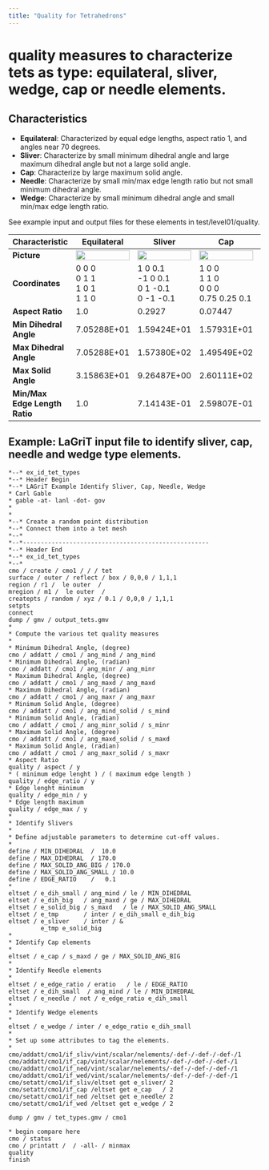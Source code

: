 ```yaml
---
title: "Quality for Tetrahedrons"
---
```


# quality measures to characterize tets as type: equilateral, sliver, wedge, cap or needle elements.

## Characteristics

- **Equilateral**: Characterized by equal edge lengths, aspect ratio 1, and angles near 70 degrees.
- **Sliver**: Characterize by small minimum dihedral angle and large maximum dihedral angle but not a large solid angle.
- **Cap**: Characterize by large maximum solid angle.
- **Needle**: Characterize by small min/max edge length ratio but not small minimum dihedral angle.
- **Wedge**: Characterize by small minimum dihedral angle and small min/max edge length ratio.


See example input and output files for these elements in test/level01/quality.


Characteristic                 | Equilateral                                                                                      | Sliver                                                                                      | Cap                                                                                      | Needle                                                                                      | Wedge                                                                                      |
------------------------------ | ------------------------------------------------------------------------------------------------ | ------------------------------------------------------------------------------------------- | --------------------------------------------------------------------                     | -----------------------------------------------------------------------                     | ----------------------------------------------------------------------                     |
**Picture**                    | <img src="https://lanl.github.io/LaGriT/assets/images/quality_tet_equilateral.png" width="100%"> | <img src="https://lanl.github.io/LaGriT/assets/images/quality_tet_sliver.png" width="100%"> | <img src="https://lanl.github.io/LaGriT/assets/images/quality_tet_cap.png" width="100%"> | <img src="https://lanl.github.io/LaGriT/assets/images/quality_tet_needle.png" width="100%"> | <img src="https://lanl.github.io/LaGriT/assets/images/quality_tet_wedge.png" width="100%"> |
**Coordinates**                | 0 0 0<br>0 1 1<br>1 0 1<br>1 1 0                                                         |  1   0   0.1<br>-1   0   0.1<br> 0   1  -0.1<br> 0  -1  -0.1<br>                    | 1     0   0<br>1     1   0<br>0     0   0<br>0.75 0.25 0.1<br>                     |  .1 -.1  0<br> .1  .1  0<br>-.1   0  0<br>  0   0  1<br>                            |   1  0    0<br> -1  0    0<br>  0  1  0.1<br>  0  1 -0.1<br>                       |
**Aspect Ratio**               | 1.0                                                                                              | 0.2927                                                                                      | 0.07447                                                                                  | 0.3429                                                                                      | 0.2617                                                                                     |
**Min Dihedral Angle**         | 7.05288E+01                                                                                      | 1.59424E+01                                                                                 | 1.57931E+01                                                                              | 5.33585E+01                                                                                 | 1.14212E+01                                                                                |
**Max Dihedral Angle**         | 7.05288E+01                                                                                      | 1.57380E+02                                                                                 | 1.49549E+02                                                                              | 8.74394E+01                                                                                 | 90.0                                                                                       |
**Max Solid Angle**            | 3.15863E+01                                                                                      | 9.26487E+00                                                                                 | 2.60111E+02                                                                              | 5.56182E+01                                                                                 | 8.19307E+01                                                                                |
**Min/Max Edge Length Ratio**  | 1.0                                                                                              | 7.14143E-01                                                                                 | 2.59807E-01                                                                              | 1.98030E-01                                                                                 | 0.1                                                                                        |



## Example: LaGriT input file to identify sliver, cap, needle and wedge type elements.

    *--* ex_id_tet_types
    *--* Header Begin
    *--* LAGriT Example Identify Sliver, Cap, Needle, Wedge
    * Carl Gable
    * gable -at- lanl -dot- gov
    *
    *
    *--* Create a random point distribution
    *--* Connect them into a tet mesh
    *--*
    *--*----------------------------------------------------
    *--* Header End
    *--* ex_id_tet_types
    *--*
    cmo / create / cmo1 / / / tet
    surface / outer / reflect / box / 0,0,0 / 1,1,1
    region / r1 /  le outer  /
    mregion / m1 /  le outer  /
    createpts / random / xyz / 0.1 / 0,0,0 / 1,1,1
    setpts
    connect
    dump / gmv / output_tets.gmv
    *
    * Compute the various tet quality measures
    *
    * Minimum Dihedral Angle, (degree)
    cmo / addatt / cmo1 / ang_mind / ang_mind
    * Minimum Dihedral Angle, (radian)
    cmo / addatt / cmo1 / ang_minr / ang_minr
    * Maximum Dihedral Angle, (degree)
    cmo / addatt / cmo1 / ang_maxd / ang_maxd
    * Maximum Dihedral Angle, (radian)
    cmo / addatt / cmo1 / ang_maxr / ang_maxr
    * Minimum Solid Angle, (degree)
    cmo / addatt / cmo1 / ang_mind_solid / s_mind
    * Minimum Solid Angle, (radian)
    cmo / addatt / cmo1 / ang_minr_solid / s_minr
    * Maximum Solid Angle, (degree)
    cmo / addatt / cmo1 / ang_maxd_solid / s_maxd
    * Maximum Solid Angle, (radian)
    cmo / addatt / cmo1 / ang_maxr_solid / s_maxr
    * Aspect Ratio
    quality / aspect / y
    * ( minimum edge lenght ) / ( maximum edge length )
    quality / edge_ratio / y
    * Edge lenght minimum
    quality / edge_min / y
    * Edge length maximum
    quality / edge_max / y
    *
    * Identify Slivers
    *
    * Define adjustable parameters to determine cut-off values.
    *
    define / MIN_DIHEDRAL  /  10.0
    define / MAX_DIHEDRAL  / 170.0
    define / MAX_SOLID_ANG_BIG / 170.0
    define / MAX_SOLID_ANG_SMALL / 10.0
    define / EDGE_RATIO    /   0.1
    *
    eltset / e_dih_small / ang_mind / le / MIN_DIHEDRAL
    eltset / e_dih_big   / ang_maxd / ge / MAX_DIHEDRAL
    eltset / e_solid_big / s_maxd   / le / MAX_SOLID_ANG_SMALL
    eltset / e_tmp       / inter / e_dih_small e_dih_big
    eltset / e_sliver    / inter / &
             e_tmp e_solid_big
    *
    * Identify Cap elements
    *
    eltset / e_cap / s_maxd / ge / MAX_SOLID_ANG_BIG
    *
    * Identify Needle elements
    *
    eltset / e_edge_ratio / eratio   / le / EDGE_RATIO
    eltset / e_dih_small  / ang_mind / le / MIN_DIHEDRAL
    eltset / e_needle / not / e_edge_ratio e_dih_small
    *
    * Identify Wedge elements
    *
    eltset / e_wedge / inter / e_edge_ratio e_dih_small
    *
    * Set up some attributes to tag the elements.
    *
    cmo/addatt/cmo1/if_sliv/vint/scalar/nelements/-def-/-def-/-def-/1
    cmo/addatt/cmo1/if_cap/vint/scalar/nelements/-def-/-def-/-def-/1
    cmo/addatt/cmo1/if_ned/vint/scalar/nelements/-def-/-def-/-def-/1
    cmo/addatt/cmo1/if_wed/vint/scalar/nelements/-def-/-def-/-def-/1
    cmo/setatt/cmo1/if_sliv/eltset get e_sliver/ 2
    cmo/setatt/cmo1/if_cap /eltset get e_cap   / 2
    cmo/setatt/cmo1/if_ned /eltset get e_needle/ 2
    cmo/setatt/cmo1/if_wed /eltset get e_wedge / 2

    dump / gmv / tet_types.gmv / cmo1

    * begin compare here
    cmo / status
    cmo / printatt /  / -all- / minmax
    quality
    finish
